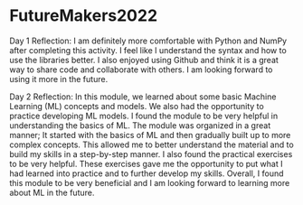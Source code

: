 # FutureMakers2022

Day 1 Reflection:
I am definitely more comfortable with Python and NumPy after completing this activity. I feel like I understand the syntax and how to use the libraries better. I also enjoyed using Github and think it is a great way to share code and collaborate with others. I am looking forward to using it more in the future.

Day 2 Reflection:
In this module, we learned about some basic Machine Learning (ML) concepts and models. We also had the opportunity to practice developing ML models. I found the module to be very helpful in understanding the basics of ML.
The module was organized in a great manner; It started with the basics of ML and then gradually built up to more complex concepts. This allowed me to better understand the material and to build my skills in a step-by-step manner. I also found the practical exercises to be very helpful. These exercises gave me the opportunity to put what I had learned into practice and to further develop my skills. Overall, I found this module to be very beneficial and I am looking forward to learning more about ML in the future.
